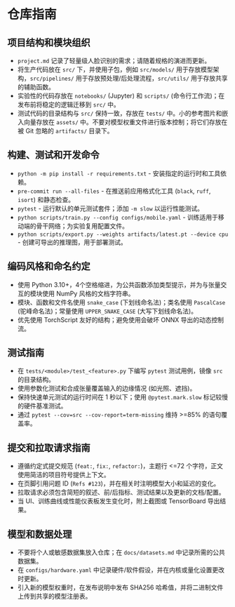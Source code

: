 # 仓库指南

## 项目结构和模块组织
- `project.md` 记录了轻量级人脸识别的需求；请随着规格的演进而更新。
- 将生产代码放在 `src/` 下，并使用子包，例如 `src/models/` 用于存放模型架构，`src/pipelines/` 用于存放预处理/后处理流程，`src/utils/` 用于存放共享的辅助函数。
- 实验性的代码存放在 `notebooks/` (Jupyter) 和 `scripts/` (命令行工作流)；在发布前将稳定的逻辑迁移到 `src/` 中。
- 测试代码的目录结构与 `src/` 保持一致，存放在 `tests/` 中。小的参考图片和嵌入向量存放在 `assets/` 中。不要对模型权重文件进行版本控制；将它们存放在被 Git 忽略的 `artifacts/` 目录下。

## 构建、测试和开发命令
- `python -m pip install -r requirements.txt` - 安装指定的运行时和工具依赖。
- `pre-commit run --all-files` - 在推送前应用格式化工具 (`black`, `ruff`, `isort`) 和静态检查。
- `pytest` - 运行默认的单元测试套件；添加 `-m slow` 以运行性能测试。
- `python scripts/train.py --config configs/mobile.yaml` - 训练适用于移动端的骨干网络；为实验复用配置文件。
- `python scripts/export.py --weights artifacts/latest.pt --device cpu` - 创建可导出的推理图，用于部署测试。

## 编码风格和命名约定
- 使用 Python 3.10+，4个空格缩进，为公共函数添加类型提示，并为与张量交互的模块使用 NumPy 风格的文档字符串。
- 模块、函数和文件名使用 `snake_case` (下划线命名法)；类名使用 `PascalCase` (驼峰命名法)；常量使用 `UPPER_SNAKE_CASE` (大写下划线命名法)。
- 优先使用 TorchScript 友好的结构；避免使用会破坏 ONNX 导出的动态控制流。

## 测试指南
- 在 `tests/<module>/test_<feature>.py` 下编写 `pytest` 测试用例，镜像 `src` 的目录结构。
- 使用参数化测试和合成张量覆盖输入的边缘情况 (如光照、遮挡)。
- 保持快速单元测试的运行时间在 1 秒以下；使用 `@pytest.mark.slow` 标记较慢的硬件基准测试。
- 通过 `pytest --cov=src --cov-report=term-missing` 维持 >=85% 的语句覆盖率。

## 提交和拉取请求指南
- 遵循约定式提交规范 (`feat:`, `fix:`, `refactor:`)，主题行 <=72 个字符，正文使用简洁的项目符号提供上下文。
- 在页脚引用问题 ID (`Refs #123`)，并在相关时注明模型大小和延迟的变化。
- 拉取请求必须包含简短的叙述、前/后指标、测试结果以及更新的文档/配置。
- 当 UI、训练曲线或性能仪表板发生变化时，附上截图或 TensorBoard 导出结果。

## 模型和数据处理
- 不要将个人或敏感数据集放入仓库；在 `docs/datasets.md` 中记录所需的公共数据集。
- 在 `configs/hardware.yaml` 中记录硬件/软件假设，并在内核或量化设置更改时更新。
- 引入新的模型权重时，在发布说明中发布 SHA256 哈希值，并将二进制文件上传到共享的模型注册表。